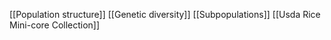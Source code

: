 [[Population structure]]
[[Genetic diversity]]
[[Subpopulations]]
[[Usda Rice Mini-core Collection]]
